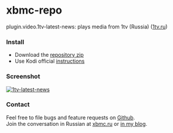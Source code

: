 xbmc-repo
=========

plugin.video.1tv-latest-news: plays media from 1tv (Russia) ([1tv.ru](http://www.dereferer.org/?http%3A%2F%2F1tv.ru))

### Install
- Download the [repository zip](https://github.com/DmitrySandalov/xbmc-repo/raw/master/repository.sandalov.zip)
- Use Kodi official [instructions](http://kodi.wiki/view/Add-on_manager#How_to_install_add-ons_from_a_repository)

### Screenshot
<a href="https://sandalov.org/blog/wp-content/uploads/2014/11/20141128_233206_d.png" target="_blank">![1tv-latest-news](https://sandalov.org/blog/wp-content/uploads/2014/11/20141128_233206_d-300x171.png)</a>

### Contact
Feel free to file bugs and feature requests on [Github](https://github.com/DmitrySandalov/1tv-latest-news/issues).  
Join the conversation in Russian at [xbmc.ru](http://xbmc.ru/forum/showthread.php?t=4715) or [in my blog](https://sandalov.org/blog/2057/).

